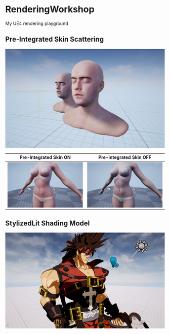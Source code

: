 # RenderingWorkshop
My UE4 rendering playground

## Pre-Integrated Skin Scattering
![Image](https://github.com/codewings/.IMAGES/blob/master/UE4-CustomShadingModel/SM5SkinWithShadow.png)

Pre-Integrated Skin ON                                                                                     | Pre-Integrated Skin OFF
---------------------------------------------------------------------------------------------------------- | --------------------------------------------------------------------------------------------------------
![Image](https://github.com/codewings/.IMAGES/blob/master/UE4-CustomShadingModel/FemaleBodyWithScattering.png) | ![Image](https://github.com/codewings/.IMAGES/blob/master/UE4-CustomShadingModel/FemaleBodyWithoutScattering.png)

## StylizedLit Shading Model
![Image](https://github.com/codewings/.IMAGES/blob/master/UE4-CustomShadingModel/StylizedLit_2.png)
